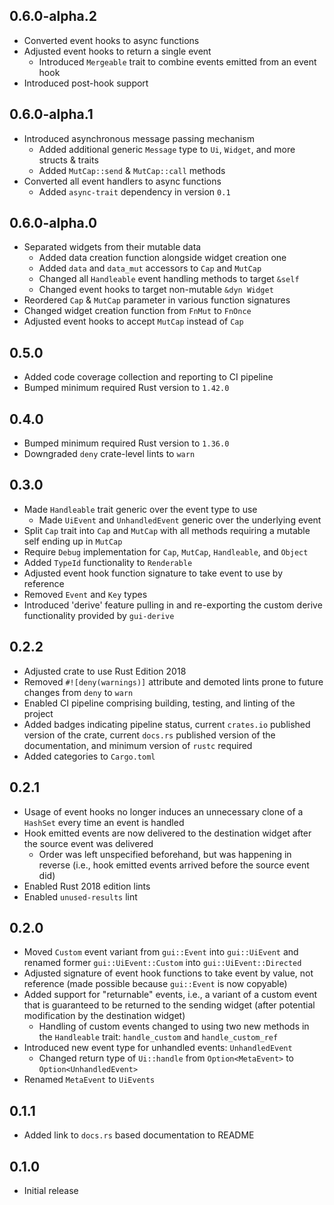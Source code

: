 0.6.0-alpha.2
-------------
- Converted event hooks to async functions
- Adjusted event hooks to return a single event
  - Introduced `Mergeable` trait to combine events emitted from an event
    hook
- Introduced post-hook support


0.6.0-alpha.1
-------------
- Introduced asynchronous message passing mechanism
  - Added additional generic `Message` type to `Ui`, `Widget`, and
    more structs & traits
  - Added `MutCap::send` & `MutCap::call` methods
- Converted all event handlers to async functions
  - Added `async-trait` dependency in version `0.1`


0.6.0-alpha.0
-------------
- Separated widgets from their mutable data
  - Added data creation function alongside widget creation one
  - Added `data` and `data_mut` accessors to `Cap` and `MutCap`
  - Changed all `Handleable` event handling methods to target `&self`
  - Changed event hooks to target non-mutable `&dyn Widget`
- Reordered `Cap` & `MutCap` parameter in various function signatures
- Changed widget creation function from `FnMut` to `FnOnce`
- Adjusted event hooks to accept `MutCap` instead of `Cap`


0.5.0
-----
- Added code coverage collection and reporting to CI pipeline
- Bumped minimum required Rust version to `1.42.0`


0.4.0
-----
- Bumped minimum required Rust version to `1.36.0`
- Downgraded `deny` crate-level lints to `warn`


0.3.0
-----
- Made `Handleable` trait generic over the event type to use
  - Made `UiEvent` and `UnhandledEvent` generic over the underlying event
- Split `Cap` trait into `Cap` and `MutCap` with all methods requiring
  a mutable self ending up in `MutCap`
- Require `Debug` implementation for `Cap`, `MutCap`, `Handleable`, and
  `Object`
- Added `TypeId` functionality to `Renderable`
- Adjusted event hook function signature to take event to use by
  reference
- Removed `Event` and `Key` types
- Introduced 'derive' feature pulling in and re-exporting the custom
  derive functionality provided by `gui-derive`


0.2.2
-----
- Adjusted crate to use Rust Edition 2018
- Removed `#![deny(warnings)]` attribute and demoted lints prone to
  future changes from `deny` to `warn`
- Enabled CI pipeline comprising building, testing, and linting of the
  project
- Added badges indicating pipeline status, current `crates.io` published
  version of the crate, current `docs.rs` published version of the
  documentation, and minimum version of `rustc` required
- Added categories to `Cargo.toml`


0.2.1
-----
- Usage of event hooks no longer induces an unnecessary clone of a
  `HashSet` every time an event is handled
- Hook emitted events are now delivered to the destination widget after
  the source event was delivered
  - Order was left unspecified beforehand, but was happening in reverse
    (i.e., hook emitted events arrived before the source event did)
- Enabled Rust 2018 edition lints
- Enabled `unused-results` lint


0.2.0
-----
- Moved `Custom` event variant from `gui::Event` into `gui::UiEvent` and
  renamed former `gui::UiEvent::Custom` into `gui::UiEvent::Directed`
- Adjusted signature of event hook functions to take event by value, not
  reference (made possible because `gui::Event` is now copyable)
- Added support for "returnable" events, i.e., a variant of a custom
  event that is guaranteed to be returned to the sending widget (after
  potential modification by the destination widget)
  - Handling of custom events changed to using two new methods in the
    `Handleable` trait: `handle_custom` and `handle_custom_ref`
- Introduced new event type for unhandled events: `UnhandledEvent`
  - Changed return type of `Ui::handle` from `Option<MetaEvent>` to
    `Option<UnhandledEvent>`
- Renamed `MetaEvent` to `UiEvents`


0.1.1
-----
- Added link to `docs.rs` based documentation to README


0.1.0
-----
- Initial release

